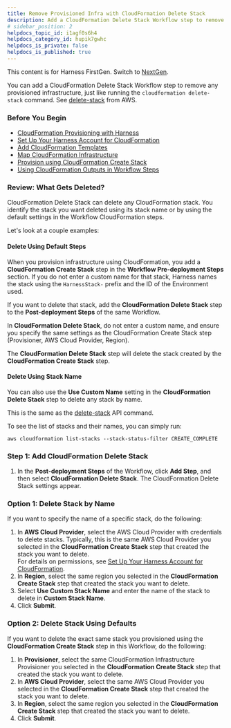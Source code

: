 ```yaml
---
title: Remove Provisioned Infra with CloudFormation Delete Stack
description: Add a CloudFormation Delete Stack Workflow step to remove any provisioned infrastructure.
# sidebar_position: 2
helpdocs_topic_id: i1agf0s6h4
helpdocs_category_id: hupik7gwhc
helpdocs_is_private: false
helpdocs_is_published: true
---
```


This content is for Harness FirstGen. Switch to [NextGen](/docs/continuous-delivery/cd-infrastructure/cloudformation-infra/cloud-formation-how-tos.md).

You can add a CloudFormation Delete Stack Workflow step to remove any provisioned infrastructure, just like running the `cloudformation delete-stack` command. See [delete-stack](https://docs.aws.amazon.com/cli/latest/reference/cloudformation/delete-stack.html) from AWS.


### Before You Begin

* [CloudFormation Provisioning with Harness](../../concepts-cd/deployment-types/cloud-formation-provisioning-with-harness.md)
* [Set Up Your Harness Account for CloudFormation](cloud-formation-account-setup.md)
* [Add CloudFormation Templates](add-cloud-formation-templates.md)
* [Map CloudFormation Infrastructure](map-cloud-formation-infrastructure.md)
* [Provision using CloudFormation Create Stack](provision-cloudformation-create-stack.md)
* [Using CloudFormation Outputs in Workflow Steps](using-cloudformation-outputs-in-workflow-steps.md)

### Review: What Gets Deleted?

CloudFormation Delete Stack can delete any CloudFormation stack. You identify the stack you want deleted using its stack name or by using the default settings in the Workflow CloudFormation steps.

Let's look at a couple examples:

#### Delete Using Default Steps

When you provision infrastructure using CloudFormation, you add a **CloudFormation Create Stack** step in the **Workflow Pre-deployment Steps** section. If you do not enter a custom name for that stack, Harness names the stack using the `HarnessStack-` prefix and the ID of the Environment used.

If you want to delete that stack, add the **CloudFormation Delete Stack** step to the **Post-deployment Steps** of the same Workflow.

In **CloudFormation Delete Stack**, do not enter a custom name, and ensure you specify the same settings as the CloudFormation Create Stack step (Provisioner, AWS Cloud Provider, Region).

The **CloudFormation Delete Stack** step will delete the stack created by the **CloudFormation Create Stack** step.

#### Delete Using Stack Name

You can also use the **Use Custom Name** setting in the **CloudFormation Delete Stack** step to delete any stack by name.

This is the same as the [delete-stack](https://docs.aws.amazon.com/cli/latest/reference/cloudformation/delete-stack.html) API command.

To see the list of stacks and their names, you can simply run:


```
aws cloudformation list-stacks --stack-status-filter CREATE_COMPLETE
```
### Step 1: Add CloudFormation Delete Stack

1. In the **Post-deployment Steps** of the Workflow, click **Add Step**, and then select **CloudFormation Delete Stack**. The CloudFormation Delete Stack settings appear.

### Option 1: Delete Stack by Name

If you want to specify the name of a specific stack, do the following:

1. In **AWS Cloud Provider**, select the AWS Cloud Provider with credentials to delete stacks. Typically, this is the same AWS Cloud Provider you selected in the **CloudFormation Create Stack** step that created the stack you want to delete.  
   For details on permissions, see [Set Up Your Harness Account for CloudFormation](cloud-formation-account-setup.md).
2. In **Region**, select the same region you selected in the **CloudFormation Create Stack** step that created the stack you want to delete.
3. Select **Use Custom Stack Name** and enter the name of the stack to delete in **Custom Stack Name**.
4. Click **Submit**.

### Option 2: Delete Stack Using Defaults

If you want to delete the exact same stack you provisioned using the **CloudFormation Create Stack** step in this Workflow, do the following:

1. In **Provisioner**, select the same CloudFormation Infrastructure Provisioner you selected in the **CloudFormation Create Stack** step that created the stack you want to delete.
2. In **AWS Cloud Provider**, select the same AWS Cloud Provider you selected in the **CloudFormation Create Stack** step that created the stack you want to delete.
3. In **Region**, select the same region you selected in the **CloudFormation Create Stack** step that created the stack you want to delete.
4. Click **Submit**.

